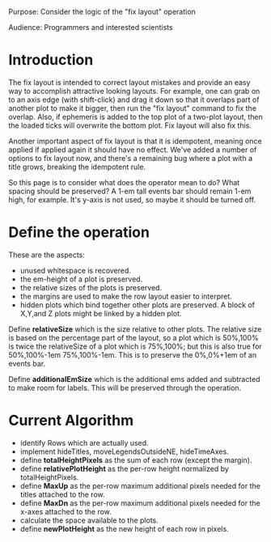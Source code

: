 Purpose: Consider the logic of the "fix layout" operation

Audience: Programmers and interested scientists

# Introduction

The fix layout is intended to correct layout mistakes and provide an
easy way to accomplish attractive looking layouts. For example, one can
grab on to an axis edge (with shift-click) and drag it down so that it
overlaps part of another plot to make it bigger, then run the "fix
layout" command to fix the overlap. Also, if ephemeris is added to the
top plot of a two-plot layout, then the loaded ticks will overwrite the
bottom plot. Fix layout will also fix this.

Another important aspect of fix layout is that it is idempotent, meaning
once applied if applied again it should have no effect. We've added a
number of options to fix layout now, and there's a remaining bug where a
plot with a title grows, breaking the idempotent rule.

So this page is to consider what does the operator mean to do? What
spacing should be preserved? A 1-em tall events bar should remain 1-em
high, for example. It's y-axis is not used, so maybe it should be turned
off.

# Define the operation

These are the aspects:

  - unused whitespace is recovered.
  - the em-height of a plot is preserved.
  - the relative sizes of the plots is preserved.
  - the margins are used to make the row layout easier to interpret.
  - hidden plots which bind together other plots are preserved. A block
    of X,Y,and Z plots might be linked by a hidden plot.

Define **relativeSize** which is the size relative to other plots. The
relative size is based on the percentage part of the layout, so a plot
which is 50%,100% is twice the relativeSize of a plot which is 75%,100%;
but this is also true for 50%,100%-1em 75%,100%-1em. This is to preserve
the 0%,0%+1em of an events bar.

Define **additionalEmSize** which is the additional ems added and
subtracted to make room for labels. This will be preserved through the
operation.

# Current Algorithm

  - identify Rows which are actually used.
  - implement hideTitles, moveLegendsOutsideNE, hideTimeAxes.
  - define **totalHeightPixels** as the sum of each row (except the
    margin).
  - define **relativePlotHeight** as the per-row height normalized by
    totalHeightPixels.
  - define **MaxUp** as the per-row maximum additional pixels needed for
    the titles attached to the row.
  - define **MaxDn** as the per-row maximum additional pixels needed for
    the x-axes attached to the row.
  - calculate the space available to the plots.
  - define **newPlotHeight** as the new height of each row in pixels.
